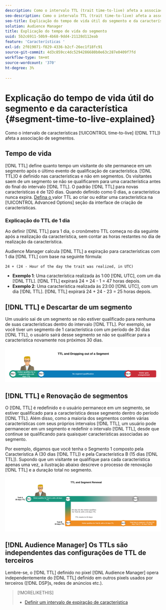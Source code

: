 ```yaml
---
description: Como o intervalo TTL (trait time-to-live) afeta a associação de segmentos.
seo-description: Como o intervalo TTL (trait time-to-live) afeta a associação de segmentos.
seo-title: Explicação do tempo de vida útil do segmento e da característica
solution: Audience Manager
title: Explicação do tempo de vida do segmento
uuid: 5b2c6911-50b9-4b68-9dd4-21128d112eab
feature: 'Características '
exl-id: 2f019071-f829-4336-b2cf-26ec1f18fc91
source-git-commit: 4d3c859cc4dc5294286680b0e63c287e0409f7fd
workflow-type: tm+mt
source-wordcount: '370'
ht-degree: 3%

---
```


# Explicação do tempo de vida útil do segmento e da característica {#segment-time-to-live-explained}

Como o intervalo de características [!UICONTROL time-to-live] ([!DNL TTL]) afeta a associação de segmentos.

<!-- segment-ttl-explained.xml -->

## Tempo de vida

[!DNL TTL] define quanto tempo um visitante do site permanece em um segmento após o último evento de qualificação de característica. [!DNL TTL]O é definido nas características e não em segmentos. Os visitantes saem de um segmento se não se qualificarem para uma característica antes do final do intervalo [!DNL TTL]. O padrão [!DNL TTL] para novas características é de 120 dias. Quando definido como 0 dias, a característica nunca expira. [Defina o ](../../features/traits/create-onboarded-rule-based-traits.md#set-expiration-interval) valor TTL ao criar ou editar uma característica na  [!UICONTROL Advanced Options] seção da interface de criação de características.

### Explicação do TTL de 1 dia

Ao definir [!DNL TTL] para 1 dia, o cronômetro TTL começa no dia seguinte após a realização da característica, sem contar as horas restantes no dia de realização da característica.

Audience Manager calcula [!DNL TTL] a expiração para características com 1 dia [!DNL TTL] com base na seguinte fórmula:

`24 + (24 - Hour of the day the trait was realized, in UTC)`

* **Exemplo 1**: Uma característica realizada às 1:00  [!DNL UTC], com um dia  [!DNL TTL]. [!DNL TTL] expirará 24 + 24 - 1 = 47 horas depois.
* **Exemplo 2**: Uma característica realizada às 23:00  [!DNL UTC], com um dia  [!DNL TTL]. [!DNL TTL] expirará 24 + 24 - 23 = 25 horas depois.

## [!DNL TTL] e Descartar de um segmento

Um usuário sai de um segmento se não estiver qualificado para nenhuma de suas características dentro do intervalo [!DNL TTL]. Por exemplo, se você tiver um segmento de 1 característica com um período de 30 dias [!DNL TTL], o usuário sairá desse segmento se não se qualificar para a característica novamente nos próximos 30 dias.

![](assets/ttl-explained.png)

## [!DNL TTL] e Renovação de segmentos

O [!DNL TTL] é redefinido e o usuário permanece em um segmento, se estiver qualificado para a característica desse segmento dentro do período [!DNL TTL]. Além disso, como a maioria dos segmentos contém várias características com seus próprios intervalos [!DNL TTL], um usuário pode permanecer em um segmento e redefinir o intervalo [!DNL TTL], desde que continue se qualificando para quaisquer características associadas ao segmento.

Por exemplo, digamos que você tenha o Segmento 1 composto pela Característica A (30 dias [!DNL TTL]) e pela Característica B (15 dias [!DNL TTL]). Supondo que um visitante se qualifique para cada característica apenas uma vez, a ilustração abaixo descreve o processo de renovação [!DNL TTL] e a duração total no segmento.

![](assets/ttl-renewal.png)

## [!DNL Audience Manager] Os TTLs são independentes das configurações de TTL de terceiros

Lembre-se, o [!DNL TTL] definido no pixel [!DNL Audience Manager] opera independentemente do [!DNL TTL] definido em outros pixels usados por terceiros ([!DNL DSP]s, redes de anúncios etc.).

>[!MORELIKETHIS]
>
>* [Definir um intervalo de expiração de característica](../../features/traits/create-onboarded-rule-based-traits.md#set-expiration-interval)

